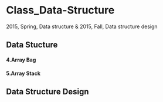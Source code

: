 # Class_Data-Structure
2015, Spring, Data structure &amp; 2015, Fall, Data structure design 
## Data Stucture
#### 4.Array Bag
#### 5.Array Stack

## Data Structure Design
